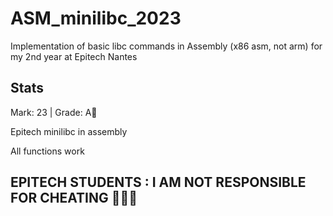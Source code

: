 # ASM_minilibc_2023

Implementation of basic libc commands in Assembly (x86 asm, not arm) for my 2nd year at Epitech Nantes

## Stats

Mark: 23 | Grade: A🥇

Epitech minilibc in assembly

All functions work

## EPITECH STUDENTS : I AM NOT RESPONSIBLE FOR CHEATING 🫵🫵🫵
